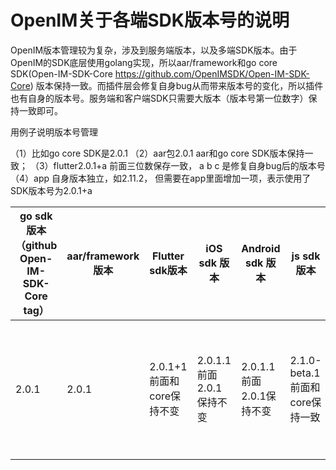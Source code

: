# OpenIM关于各端SDK版本号的说明

OpenIM版本管理较为复杂，涉及到服务端版本，以及多端SDK版本。由于OpenIM的SDK底层使用golang实现，所以aar/framework和go core SDK(Open-IM-SDK-Core https://github.com/OpenIMSDK/Open-IM-SDK-Core) 版本保持一致。而插件层会修复自身bug从而带来版本号的变化，所以插件也有自身的版本号。服务端和客户端SDK只需要大版本（版本号第一位数字）保持一致即可。

用例子说明版本号管理

（1）比如go core SDK是2.0.1 
（2）aar包2.0.1  aar和go core SDK版本保持一致；
（3）flutter2.0.1+a  前面三位数保存一致， a b c 是修复自身bug后的版本号
（4）app 自身版本独立，如2.11.2，  但需要在app里面增加一项，表示使用了SDK版本号为2.0.1+a 

| go sdk版本（github  Open-IM-SDK-Core tag） | aar/framework版本 | Flutter sdk版本            | iOS sdk 版本              | Android sdk 版本          | js sdk 版本                    | uniapp 版本         | app/pc版本                                          |
| ------------------------------------------ | ----------------- | -------------------------- | ------------------------- | ------------------------- | ------------------------------ | ------------------- | --------------------------------------------------- |
| 2.0.1                                      | 2.0.1             | 2.0.1+1 前面和core保持不变 | 2.0.1.1 前面2.0.1保持不变 | 2.0.1.1 前面2.0.1保持不变 | 2.1.0-beta.1前面和core保持一致 | 2.0.1和core保持一致 | 应用版本可以完全独立，但需要展使用sdk详细版本信息。 |

